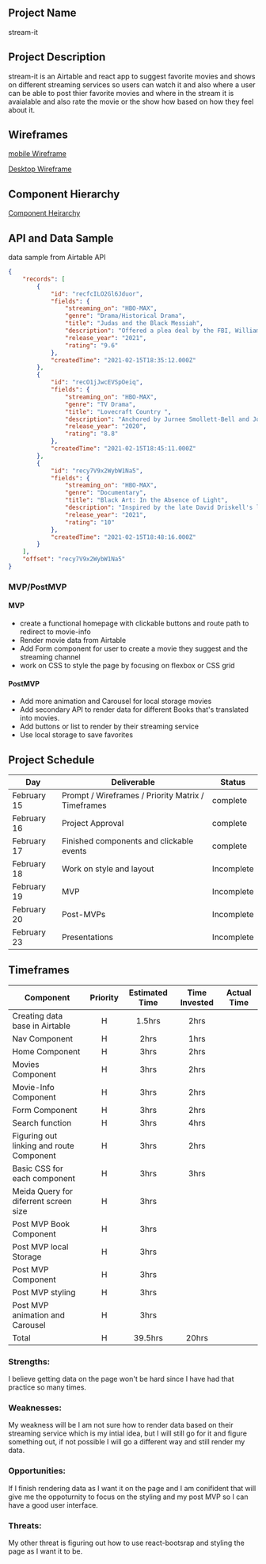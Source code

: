 ## Project Name

stream-it

## Project Description

stream-it is an Airtable and react app to suggest favorite movies and shows on different streaming services so users can watch it and also where a user can be able to post thier favorite movies and where in the stream it is avaialable and also rate the movie or the show how based on how they feel about it.

## Wireframes

[mobile Wireframe](https://i.imgur.com/2geivQb.png)

[Desktop Wireframe](https://i.imgur.com/NKDec6R.png) 

## Component Hierarchy

[Component Heirarchy](https://i.imgur.com/JJVkw2I.png)

## API and Data Sample

data sample from Airtable API

```json
{
    "records": [
        {
            "id": "recfcILO2Gl6Jduor",
            "fields": {
                "streaming_on": "HBO-MAX",
                "genre": "Drama/Historical Drama",
                "title": "Judas and the Black Messiah",
                "description": "Offered a plea deal by the FBI, William O'Neal infiltrates the Illinois chapter of the Black Panther Party to gather intelligence on Chairman Fred Ham...",
                "release_year": "2021",
                "rating": "9.6"
            },
            "createdTime": "2021-02-15T18:35:12.000Z"
        },
        {
            "id": "recO1jJwcEVSpOeiq",
            "fields": {
                "streaming_on": "HBO-MAX",
                "genre": "TV Drama",
                "title": "Lovecraft Country ",
                "description": "Anchored by Jurnee Smollett-Bell and Jonathan Majors' heroic performances, Misha Green's Lovecraft Country is a thrilling take on Lovecraftian lore th...",
                "release_year": "2020",
                "rating": "8.8"
            },
            "createdTime": "2021-02-15T18:45:11.000Z"
        },
        {
            "id": "recy7V9x2WybW1Na5",
            "fields": {
                "streaming_on": "HBO-MAX",
                "genre": "Documentary",
                "title": "Black Art: In the Absence of Light",
                "description": "Inspired by the late David Driskell's landmark 1976 exhibition, \"Two Centuries of Black American Art,\" the documentary Black Art: In the Absence of Li...",
                "release_year": "2021",
                "rating": "10"
            },
            "createdTime": "2021-02-15T18:48:16.000Z"
        }
    ],
    "offset": "recy7V9x2WybW1Na5"
}
```

### MVP/PostMVP

#### MVP 
- create a functional homepage with clickable buttons and route path to redirect to movie-info
- Render movie data from Airtable
- Add Form component for user to create a movie they suggest and the streaming channel
- work on CSS to style the page by focusing on flexbox or CSS grid

#### PostMVP  
- Add more animation and Carousel for local storage movies
- Add secondary API to render data for different Books that's translated into movies.
- Add buttons or list to render by their streaming service
- Use local storage to save favorites

## Project Schedule

|  Day | Deliverable | Status
|---|---| ---|
|February 15| Prompt / Wireframes / Priority Matrix / Timeframes | complete
|February 16| Project Approval | complete
|February 17| Finished components and clickable events | complete
|February 18| Work on style and layout | Incomplete
|February 19| MVP  | Incomplete
|February 20| Post-MVPs | Incomplete
|February 23| Presentations | Incomplete

## Timeframes

| Component | Priority | Estimated Time | Time Invested | Actual Time |
| --- | :---: |  :---: | :---: | :---: |
| Creating data base in Airtable| H | 1.5hrs| 2hrs |  |
| Nav Component | H | 2hrs|  1hrs|  |
| Home Component | H | 3hrs| 2hrs |  |
| Movies Component | H | 3hrs|  2hrs|  |
| Movie-Info Component | H | 3hrs| 2hrs |  |
| Form Component | H | 3hrs|  2hrs|  |
| Search function | H | 3hrs|  4hrs|  |
| Figuring out linking and route Component | H | 3hrs| 2hrs |  |
| Basic CSS for each component | H | 3hrs| 3hrs |  |
| Meida Query for diferrent screen size | H | 3hrs|  |  |
| Post MVP Book Component | H | 3hrs|  |  |
| Post MVP local Storage | H | 3hrs|  |  |
| Post MVP Component | H | 3hrs|  |  |
| Post MVP styling  | H | 3hrs|  |  |
| Post MVP animation and Carousel | H | 3hrs|  |  |
| Total | H | 39.5hrs | 20hrs |  |

### Strengths:

I believe getting data on the page won't be hard since I have had that practice so many times.

### Weaknesses:

My weakness will be I am not sure how to render data based on their streaming service which is my intial idea, but I will still go for it and figure something out, if not possible I will go a different way and still render my data.

### Opportunities:

If I finish rendering data as I want it on the page and I am conifident that will give me the oppoturnity to focus on the styling and my post MVP so I can have a good user interface.

### Threats:

My other threat is figuring out how to use react-bootsrap and styling the page as I want it to be.